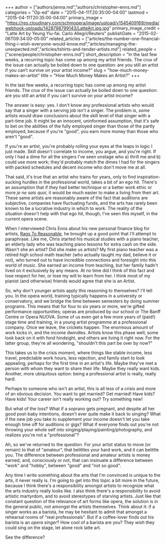 +++
author = ["authors/jenna.md","authors/christopher-enns.md"]
categories = "Op-ed"
date = "2015-04-11T20:35:00-04:00"
lastmod = "2015-04-11T20:35:00-04:00"
primary_image = "https://res.cloudinary.com/schmopera/image/upload/v1545409169/media/webhook-uploads/1428798799143/LatteArt.jpg.jpg"
primary_image_credit = "Latte Art by Yeung Yiu-fai. Carlo Allegri/Reuters"
publishDate = "2015-02-06T09:34:00-05:00"
related_articles = ["articles/the-number-one-financial-thing-i-wish-everyone-would-know.md","articles/managing-the-unexpected.md","articles/tshirts-and-tender-artists.md"]
related_people = ["scene/people/christopher-enns.md"]
short_description = "In the last few weeks, a recurring topic has come up among my artist friends. The crux of the issue can actually be boiled down to one question: are you still an artist if you can’t survive on your artist income?"
slug = "how-much-money-makes-an-artist"
title = "How Much Money Makes an Artist?"
+++

<p>
	In the last few weeks, a recurring topic has come up among my artist friends. The crux of the issue can actually be boiled down to one question: are you still an artist if you can't survive on your artist income?
</p>
<p>
	The answer is easy: yes. I don't know any professional artists who would say that a singer with a serving job isn't a singer. The problem is, <em>some </em>artists would draw conclusions about the skill level of that singer with a part-time job. It might be an innocent, uninformed assumption, that it's safe to bet on the abilities of the fully employed singer than those of the partly employed, because if you're "good", you earn more money than those who aren't "good".
</p>
<p>
	If you're an artist, you're probably rolling your eyes at the leaps in logic I just made. Skill doesn't correlate to income, you argue, and you're right. If only I had a dime for all the singers I've seen onstage who a) thrill me and b) could use more work; they'd probably match the dimes I had for the singers with packed schedules and decent income who don't move me at all.
</p>
<p>
	That said, it's true that an artist who trains for years, only to find inspiration-sucking hurdles in the professional world, takes a bit of an ego hit. There's an assumption that if they had better technique or a better work ethic or more <em>je ne sais quoi</em>, it would be much easier to make a living from their art. These same artists are reasonably aware of the fact that auditions are subjective, companies have fluctuating funds, and the arts has rarely been known to be a lucrative industry in which to work. The reality of the situation doesn't help with that ego hit, though; I've seen this myself, in the current opera scene.
</p>
<p>
	When I interviewed Chris Enns about his new personal finance blog for artists, <a href="http://www.ragstoreasonable.com/" target="_blank">Rags To Reasonable</a>, he brought up a good point that I'll attempt to paraphrase. Like me, Chris started his musical studies with a piano teacher, an elderly lady who was teaching piano lessons for extra cash on the side. Wasn't she an artist? Did she make us artists? My first piano teacher was a retired high school math teacher (who actually taught my dad, believe it or not), who turned out to have incredible connections and foresight into this world of music. She earned an income from teaching, but her family hadn't lived on it exclusively by any means. At no time did I think of this fact and lose respect for her, or lose my will to learn from her. I think most of my pianist (and otherwise) friends would agree that she is an Artist.
</p>
<p>
	So, why don't younger artists apply this reasoning to themselves? I'll tell you. In the opera world, training typically happens in a university or conservatory, and we bridge the time between semesters by doing summer programs. This means that for four to six years or more, we're gifted performance opportunities; operas are produced by our school or The Banff Centre or Opera NUOVA. Some of us even get a few more years of (paid!) stage time and training, in a young artist programme at a professional company. Once we leave, the crickets happen. The enormous amount of work kicks in, and the income dwindles. Artists know this phase well; some look back on it with fond hindsight, and others are living it right now. For the latter group, they're all wondering, "shouldn't this part be over by now?"
</p>
<p>
	This takes us to the crisis moment, where things like stable income, less travel, predictable work hours, less rejection, and family start to look appealing, perhaps for the first time in an artist's life. Maybe they've met a person with whom they want to share their life. Maybe they really want kids. Another, more ubiquitous option: being a professional artist is really, really hard.
</p>
<p>
	Perhaps to someone who isn't an artist, this is all less of a crisis and more of an obvious decision. You want to get married? Get married! Have kids? Have kids! Your career isn't really working out? Try something new!
</p>
<p>
	But what of the loss? What if a soprano gets pregnant, and despite all her good post-baby intentions, doesn't ever quite make it back to singing? What if the new job you take to supplement your income doesn't let you take enough time off for auditions or gigs? What if everyone finds out you're not throwing your whole self into singing/playing/painting/photography, and realizes you're not a "professional"?
</p>
<p>
	Ah, so we've returned to the question. For your artist status to move (or remain) to that of "amateur", that belittles your hard work, and it can belittle you. The difference between professional and amateur artists is money earned, and, consciously or not, that can insinuate a difference between "work" and "hobby", between "good" and "not so good".
</p>
<p>
	Any time I write something about the arts that I'm convinced is unique to the arts, it never really is. I'm going to get into this topic a bit more in the future, because I think there's a responsibility amongst artists to recognize what the arts industry really looks like. I also think there's a responsibility to avoid artistic martyrdom, and to avoid stereotypes of starving artists. Just like that constant question of the relevance of art forms like opera, the solution is in the general public, not amongst the artists themselves. Think about it: if a singer works as a barista, he may be hesitant to admit that amongst a rehearsal rooms of "real professionals". But if a coffee-lover finds out his barista is an <em>opera singer</em>? How cool of a barista are you? They <em>wish</em> they could sing on the stage, let alone rock latte art.
</p>
<p>
	See the difference?
</p>
